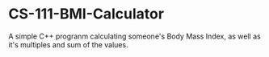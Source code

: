 # CS-111-BMI-Calculator

A simple C++ progranm calculating someone's Body Mass Index, as well as it's multiples and sum of the values.
